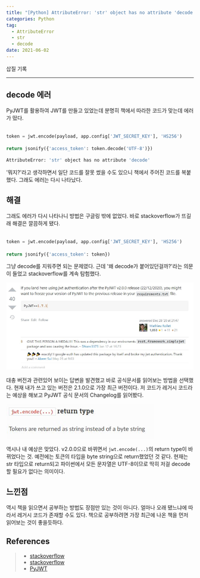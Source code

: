 ```yaml
---  
title: "[Python] AttributeError: 'str' object has no attribute 'decode'"  
categories: Python  
tag:
  - AttributeError
  - str
  - decode
date: 2021-06-02
---  
```


삽질 기록

---

## decode 에러

PyJWT를 활용하여 JWT를 만들고 있었는데 분명히 책에서 따라한 코드가 맞는데 에러가 떴다.

```python

token = jwt.encode(payload, app.config['JWT_SECRET_KEY'], 'HS256')

return jsonify({'access_token': token.decode('UTF-8')})

```

```bash
AttributeError: 'str' object has no attribute 'decode'
```

'뭐지?'라고 생각하면서 일단 코드를 잘못 썼을 수도 있으니 책에서 주어진 코드를 복붙했다. 그래도 에러는 다시 나타났다.

## 해결

그래도 에러가 다시 나타나니 방법은 구글링 밖에 없었다. 바로 stackoverflow가 뜨길래 해결은 깔끔하게 됐다.

```python

token = jwt.encode(payload, app.config['JWT_SECRET_KEY'], 'HS256')

return jsonify({'access_token': token})

```

그냥 decode를 지워주면 되는 문제였다. 근데 '왜 decode가 붙어있던걸까?'라는 의문이 들었고 stackoverflow를 계속 탐험했다.

![pyjwt-version-stackoverflow](../../assets/images/pyjwt-version-stackoverflow.jpg)

대충 버전과 관련있어 보이는 답변을 발견했고 바로 공식문서를 읽어보는 방법을 선택했다. 현재 내가 쓰고 있는 버전은 2.1.0으로 가장 최근 버전이다. 저 코드가 레거시 코드라는 예상을 해보고 PyJWT 공식 문서의 Changelog를 읽어봤다.

![jwt-encode-return-type](../../assets/images/jwt-encode-return-type.jpg)

역시나 내 예상은 맞았다. v2.0.0으로 바뀌면서 `jwt.encode(...)`의 return type이 바뀌었다는 것. 예전에는 토큰의 타입을 byte string으로 return했었던 것 같다. 현재는 str 타입으로 return되고 파이썬에서 모든 문자열은 UTF-8이므로 딱히 저걸 decode할 필요가 없다는 의미이다.

## 느낀점

역시 책을 읽으면서 공부하는 방법도 장점만 있는 것이 아니다. 얼마나 오래 됐느냐에 따라서 레거시 코드가 존재할 수도 있다. 책으로 공부하려면 가장 최근에 나온 책을 먼저 읽어보는 것이 좋을듯하다.


## References

>- [stackoverflow](https://stackoverflow.com/questions/50979667/python-attributeerror-str-object-has-no-attribute-decode) 
>- [stackoverflow](https://stackoverflow.com/questions/65798281/attributeerror-str-object-has-no-attribute-decode-python-error/66065560#66065560)
>- [PyJWT](https://pyjwt.readthedocs.io/en/latest/index.html)